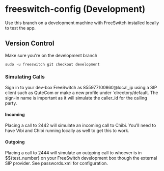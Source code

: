 # freeswitch-config (Development)

Use this branch on a development machine with FreeSwitch installed locally to test the app.

## Version Control

Make sure you're on the development branch

```
sudo -u freeswitch git checkout development
```

### Simulating Calls

Sign in to your dev-box FreeSwitch as 855977100860@local_ip using a SIP client such as QuteCom or make a new profile under `directory/default. The sign-in name is important as it will simulate the caller_id for the calling party.

#### Incoming

Placing a call to 2442 will simulate an incoming call to Chibi. You'll need to have Vibi and Chibi running locally as well to get this to work.

#### Outgoing

Placing a call to 2444 will simulate an outgoing call to whoever is in $${test_number} on your FreeSwitch development box though the external SIP provider. See passwords.xml for configuration.
